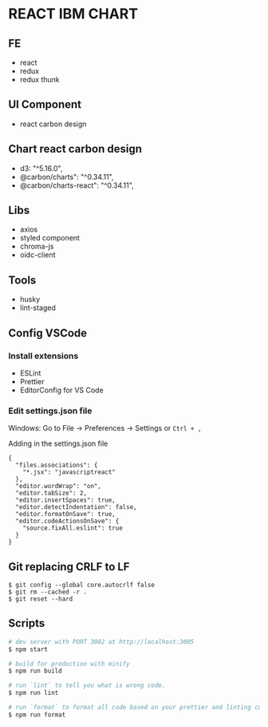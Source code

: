 # REACT IBM CHART

## FE

- react
- redux
- redux thunk

## UI Component

- react carbon design

## Chart react carbon design

- d3: "^5.16.0",
- @carbon/charts": "^0.34.11",
- @carbon/charts-react": "^0.34.11",

## Libs

- axios
- styled component
- chroma-js
- oidc-client

## Tools

- husky
- lint-staged

## Config VSCode

### Install extensions

- ESLint
- Prettier
- EditorConfig for VS Code

### Edit settings.json file

Windows: Go to File -> Preferences -> Settings or `Ctrl + ,`

Adding in the settings.json file

```
{
  "files.associations": {
    "*.jsx": "javascriptreact"
  },
  "editor.wordWrap": "on",
  "editor.tabSize": 2,
  "editor.insertSpaces": true,
  "editor.detectIndentation": false,
  "editor.formatOnSave": true,
  "editor.codeActionsOnSave": {
    "source.fixAll.eslint": true
  }
}
```

## Git replacing CRLF to LF

```
$ git config --global core.autocrlf false
$ git rm --cached -r .
$ git reset --hard
```

## Scripts

```bash
# dev server with PORT 3002 at http://localhost:3005
$ npm start

# build for production with minify
$ npm run build

# run `lint` to tell you what is wrong code.
$ npm run lint

# run `format` to format all code based on your prettier and linting configuration.
$ npm run format
```
